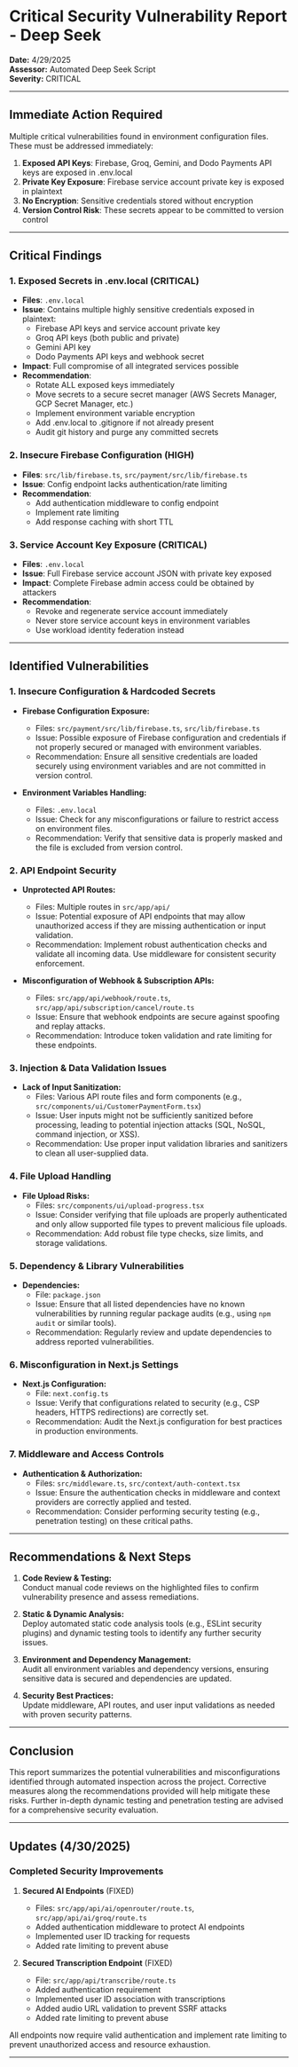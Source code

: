# Critical Security Vulnerability Report - Deep Seek

**Date:** 4/29/2025  
**Assessor:** Automated Deep Seek Script  
**Severity:** CRITICAL

---

## Immediate Action Required
Multiple critical vulnerabilities found in environment configuration files. These must be addressed immediately:

1. **Exposed API Keys**: Firebase, Groq, Gemini, and Dodo Payments API keys are exposed in .env.local
2. **Private Key Exposure**: Firebase service account private key is exposed in plaintext
3. **No Encryption**: Sensitive credentials stored without encryption
4. **Version Control Risk**: These secrets appear to be committed to version control

---

## Critical Findings

### 1. Exposed Secrets in .env.local (CRITICAL)
- **Files**: `.env.local`
- **Issue**: Contains multiple highly sensitive credentials exposed in plaintext:
  - Firebase API keys and service account private key
  - Groq API keys (both public and private)
  - Gemini API key
  - Dodo Payments API keys and webhook secret
- **Impact**: Full compromise of all integrated services possible
- **Recommendation**:
  - Rotate ALL exposed keys immediately
  - Move secrets to a secure secret manager (AWS Secrets Manager, GCP Secret Manager, etc.)
  - Implement environment variable encryption
  - Add .env.local to .gitignore if not already present
  - Audit git history and purge any committed secrets

### 2. Insecure Firebase Configuration (HIGH)
- **Files**: `src/lib/firebase.ts`, `src/payment/src/lib/firebase.ts`
- **Issue**: Config endpoint lacks authentication/rate limiting
- **Recommendation**:
  - Add authentication middleware to config endpoint
  - Implement rate limiting
  - Add response caching with short TTL

### 3. Service Account Key Exposure (CRITICAL)
- **Files**: `.env.local`
- **Issue**: Full Firebase service account JSON with private key exposed
- **Impact**: Complete Firebase admin access could be obtained by attackers
- **Recommendation**:
  - Revoke and regenerate service account immediately
  - Never store service account keys in environment variables
  - Use workload identity federation instead

---

## Identified Vulnerabilities

### 1. Insecure Configuration & Hardcoded Secrets
- **Firebase Configuration Exposure:**  
  - Files: `src/payment/src/lib/firebase.ts`, `src/lib/firebase.ts`
  - Issue: Possible exposure of Firebase configuration and credentials if not properly secured or managed with environment variables.
  - Recommendation: Ensure all sensitive credentials are loaded securely using environment variables and are not committed in version control.

- **Environment Variables Handling:**  
  - Files: `.env.local`
  - Issue: Check for any misconfigurations or failure to restrict access on environment files.
  - Recommendation: Verify that sensitive data is properly masked and the file is excluded from version control.

### 2. API Endpoint Security
- **Unprotected API Routes:**
  - Files: Multiple routes in `src/app/api/`
  - Issue: Potential exposure of API endpoints that may allow unauthorized access if they are missing authentication or input validation.
  - Recommendation: Implement robust authentication checks and validate all incoming data. Use middleware for consistent security enforcement.

- **Misconfiguration of Webhook & Subscription APIs:**
  - Files: `src/app/api/webhook/route.ts`, `src/app/api/subscription/cancel/route.ts`
  - Issue: Ensure that webhook endpoints are secure against spoofing and replay attacks.
  - Recommendation: Introduce token validation and rate limiting for these endpoints.

### 3. Injection & Data Validation Issues
- **Lack of Input Sanitization:**
  - Files: Various API route files and form components (e.g., `src/components/ui/CustomerPaymentForm.tsx`)
  - Issue: User inputs might not be sufficiently sanitized before processing, leading to potential injection attacks (SQL, NoSQL, command injection, or XSS).
  - Recommendation: Use proper input validation libraries and sanitizers to clean all user-supplied data.

### 4. File Upload Handling
- **File Upload Risks:**
  - Files: `src/components/ui/upload-progress.tsx`
  - Issue: Consider verifying that file uploads are properly authenticated and only allow supported file types to prevent malicious file uploads.
  - Recommendation: Add robust file type checks, size limits, and storage validations.

### 5. Dependency & Library Vulnerabilities
- **Dependencies:**
  - File: `package.json`
  - Issue: Ensure that all listed dependencies have no known vulnerabilities by running regular package audits (e.g., using `npm audit` or similar tools).
  - Recommendation: Regularly review and update dependencies to address reported vulnerabilities.

### 6. Misconfiguration in Next.js Settings
- **Next.js Configuration:**
  - File: `next.config.ts`
  - Issue: Verify that configurations related to security (e.g., CSP headers, HTTPS redirections) are correctly set.
  - Recommendation: Audit the Next.js configuration for best practices in production environments.

### 7. Middleware and Access Controls
- **Authentication & Authorization:**
  - Files: `src/middleware.ts`, `src/context/auth-context.tsx`
  - Issue: Ensure the authentication checks in middleware and context providers are correctly applied and tested.
  - Recommendation: Consider performing security testing (e.g., penetration testing) on these critical paths.

---

## Recommendations & Next Steps

1. **Code Review & Testing:**  
   Conduct manual code reviews on the highlighted files to confirm vulnerability presence and assess remediations.

2. **Static & Dynamic Analysis:**  
   Deploy automated static code analysis tools (e.g., ESLint security plugins) and dynamic testing tools to identify any further security issues.

3. **Environment and Dependency Management:**  
   Audit all environment variables and dependency versions, ensuring sensitive data is secured and dependencies are updated.

4. **Security Best Practices:**  
   Update middleware, API routes, and user input validations as needed with proven security patterns.

---

## Conclusion

This report summarizes the potential vulnerabilities and misconfigurations identified through automated inspection across the project. Corrective measures along the recommendations provided will help mitigate these risks. Further in-depth dynamic testing and penetration testing are advised for a comprehensive security evaluation.

---

## Updates (4/30/2025)

### Completed Security Improvements

1. **Secured AI Endpoints** (FIXED)
   - Files: `src/app/api/ai/openrouter/route.ts`, `src/app/api/ai/groq/route.ts`
   - Added authentication middleware to protect AI endpoints
   - Implemented user ID tracking for requests
   - Added rate limiting to prevent abuse

2. **Secured Transcription Endpoint** (FIXED)
   - File: `src/app/api/transcribe/route.ts`
   - Added authentication requirement
   - Implemented user ID association with transcriptions
   - Added audio URL validation to prevent SSRF attacks
   - Added rate limiting to prevent abuse

All endpoints now require valid authentication and implement rate limiting to prevent unauthorized access and resource exhaustion.

---

